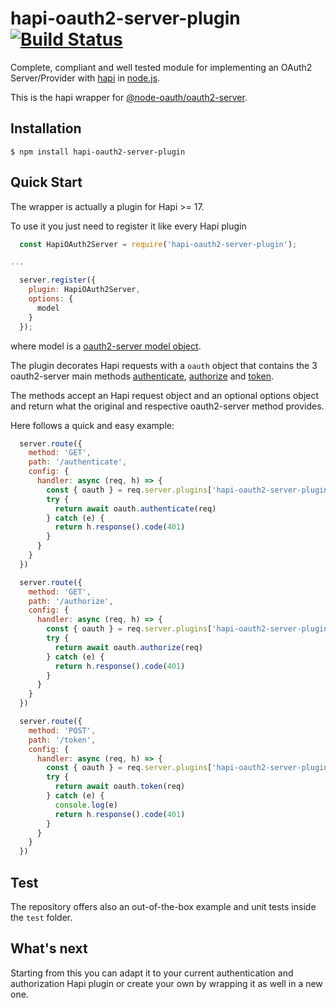 # hapi-oauth2-server-plugin [![Build Status](https://travis-ci.org/getapper/hapi-oauth-2-server.svg?branch=master)](https://travis-ci.org/getapper/hapi-oauth-2-server)

Complete, compliant and well tested module for implementing an OAuth2 Server/Provider with [hapi](https://github.com/hapijs/hapi) in [node.js](http://nodejs.org/).

This is the hapi wrapper for [@node-oauth/oauth2-server](https://github.com/node-oauth/node-oauth2-server).

## Installation

    $ npm install hapi-oauth2-server-plugin

## Quick Start

The wrapper is actually a plugin for Hapi >= 17.

To use it you just need to register it like every Hapi plugin

```js
  const HapiOAuth2Server = require('hapi-oauth2-server-plugin');

...

  server.register({
    plugin: HapiOAuth2Server,
    options: {
      model
    }
  });
```

where model is a [oauth2-server model object](https://oauth2-server.readthedocs.io/en/latest/model/overview.html).

The plugin decorates Hapi requests with a `oauth` object that contains the 3 oauth2-server main methods [authenticate](https://oauth2-server.readthedocs.io/en/latest/api/oauth2-server.html?highlight=grant_type#authenticate-request-response-options-callback), [authorize](https://oauth2-server.readthedocs.io/en/latest/api/oauth2-server.html?highlight=grant_type#authorize-request-response-options-callback) and [token](https://oauth2-server.readthedocs.io/en/latest/api/oauth2-server.html?highlight=grant_type#token-request-response-options-callback).

The methods accept an Hapi request object and an optional options object and return what the original and respective oauth2-server method provides.

Here follows a quick and easy example:

```js
  server.route({
    method: 'GET',
    path: '/authenticate',
    config: {
      handler: async (req, h) => {
        const { oauth } = req.server.plugins['hapi-oauth2-server-plugin']
        try {
          return await oauth.authenticate(req)
        } catch (e) {
          return h.response().code(401)
        }
      }
    }
  })

  server.route({
    method: 'GET',
    path: '/authorize',
    config: {
      handler: async (req, h) => {
        const { oauth } = req.server.plugins['hapi-oauth2-server-plugin']
        try {
          return await oauth.authorize(req)
        } catch (e) {
          return h.response().code(401)
        }
      }
    }
  })

  server.route({
    method: 'POST',
    path: '/token',
    config: {
      handler: async (req, h) => {
        const { oauth } = req.server.plugins['hapi-oauth2-server-plugin']
        try {
          return await oauth.token(req)
        } catch (e) {
          console.log(e)
          return h.response().code(401)
        }
      }
    }
  })
```

## Test

The repository offers also an out-of-the-box example and unit tests inside the `test` folder.

## What's next

Starting from this you can adapt it to your current authentication and authorization Hapi plugin or create your own by wrapping it as well in a new one.
